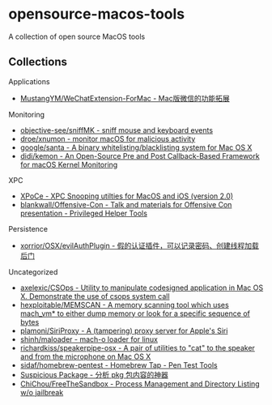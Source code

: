 # opensource-macos-tools

A collection of open source MacOS tools

## Collections

Applications

* [MustangYM/WeChatExtension-ForMac - Mac版微信的功能拓展](https://github.com/MustangYM/WeChatExtension-ForMac)

Monitoring

* [objective-see/sniffMK - sniff mouse and keyboard events](https://github.com/objective-see/sniffMK)
* [droe/xnumon - monitor macOS for malicious activity](https://github.com/droe/xnumon)
* [google/santa - A binary whitelisting/blacklisting system for Mac OS X](https://github.com/google/santa)
* [didi/kemon - An Open-Source Pre and Post Callback-Based Framework for macOS Kernel Monitoring](https://github.com/didi/kemon)

XPC

* [XPoCe - XPC Snooping utilties for MacOS and iOS (version 2.0)](http://newosxbook.com/tools/XPoCe2.html)
* [blankwall/Offensive-Con - Talk and materials for Offensive Con presentation - Privileged Helper Tools](https://github.com/blankwall/Offensive-Con)

Persistence

* [xorrior/OSX/evilAuthPlugin - 假的认证插件，可以记录密码、创建线程加载后门](https://github.com/xorrior/OSX/tree/master/evilAuthPlugin)

Uncategorized

* [axelexic/CSOps - Utility to manipulate codesigned application in Mac OS X. Demonstrate the use of csops system call](https://github.com/axelexic/CSOps)
* [hexploitable/MEMSCAN - A memory scanning tool which uses mach_vm* to either dump memory or look for a specific sequence of bytes](https://github.com/hexploitable/MEMSCAN)
* [plamoni/SiriProxy - A (tampering) proxy server for Apple's Siri](https://github.com/plamoni/SiriProxy)
* [shinh/maloader - mach-o loader for linux](https://github.com/shinh/maloader)
* [richardkiss/speakerpipe-osx - A pair of utilities to "cat" to the speaker and from the microphone on Mac OS X](https://github.com/richardkiss/speakerpipe-osx)
* [sidaf/homebrew-pentest - Homebrew Tap - Pen Test Tools](https://github.com/sidaf/homebrew-pentest)
* [Suspicious Package - 分析 pkg 包内容的神器](https://mothersruin.com/software/SuspiciousPackage/get.html)
* [ChiChou/FreeTheSandbox - Process Management and Directory Listing w/o jailbreak](https://github.com/ChiChou/FreeTheSandbox)

